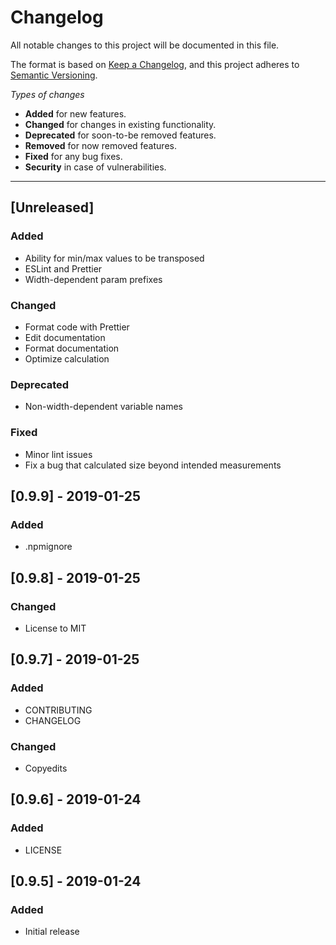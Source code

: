 # Changelog
All notable changes to this project will be documented in this file.

The format is based on [Keep a Changelog](https://keepachangelog.com/en/1.0.0/),
and this project adheres to [Semantic Versioning](https://semver.org/spec/v2.0.0.html).

*Types of changes*
- **Added** for new features.
- **Changed** for changes in existing functionality.
- **Deprecated** for soon-to-be removed features.
- **Removed** for now removed features.
- **Fixed** for any bug fixes.
- **Security** in case of vulnerabilities.

---

## [Unreleased]
### Added
- Ability for min/max values to be transposed
- ESLint and Prettier
- Width-dependent param prefixes
### Changed
- Format code with Prettier
- Edit documentation
- Format documentation
- Optimize calculation
### Deprecated
- Non-width-dependent variable names
### Fixed
- Minor lint issues
- Fix a bug that calculated size beyond intended measurements

## [0.9.9] - 2019-01-25
### Added
- .npmignore

## [0.9.8] - 2019-01-25
### Changed
- License to MIT

## [0.9.7] - 2019-01-25
### Added
- CONTRIBUTING
- CHANGELOG
### Changed
- Copyedits

## [0.9.6] - 2019-01-24
### Added
- LICENSE

## [0.9.5] - 2019-01-24
### Added
- Initial release

